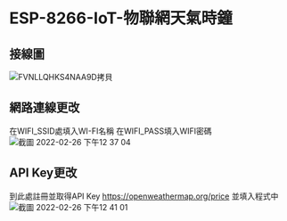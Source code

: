 # ESP-8266-IoT-物聯網天氣時鐘

## 接線圖
![FVNLLQHKS4NAA9D拷貝](https://user-images.githubusercontent.com/93476768/155829065-95021cb8-2ee9-4fdf-ba8d-38fe3a49fe5e.jpg)

## 網路連線更改
在WIFI_SSID處填入WI-FI名稱
在WIFI_PASS填入WIFI密碼
![截圖 2022-02-26 下午12 37 04](https://user-images.githubusercontent.com/93476768/155829166-85f55a8b-5b13-4393-b537-0bc5449a969a.png)

## API Key更改
到此處註冊並取得API Key https://openweathermap.org/price
並填入程式中
![截圖 2022-02-26 下午12 41 01](https://user-images.githubusercontent.com/93476768/155829254-30952f2b-5c70-4b14-969b-5527129d4b59.png)
